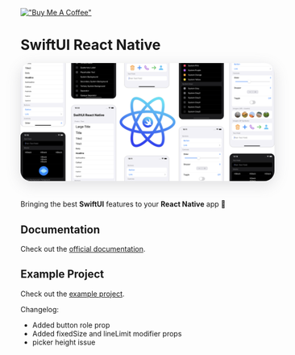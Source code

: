 [!["Buy Me A Coffee"](https://www.buymeacoffee.com/assets/img/custom_images/orange_img.png)](https://www.buymeacoffee.com/hugemathguy)

# SwiftUI React Native

<img class="cover" style="border-radius: 20px; box-shadow: rgba(100, 100, 111, 0.2) 0px 7px 29px 0px; margin-bottom: 20px" src="assets/cover.png" />

Bringing the best **SwiftUI** features to your **React Native** app :rocket:

## Documentation

Check out the [official documentation](https://swiftui-react-native.vercel.app).

## Example Project

Check out the [example project](./example/).

Changelog:

- Added button role prop
- Added fixedSize and lineLimit modifier props
- picker height issue
